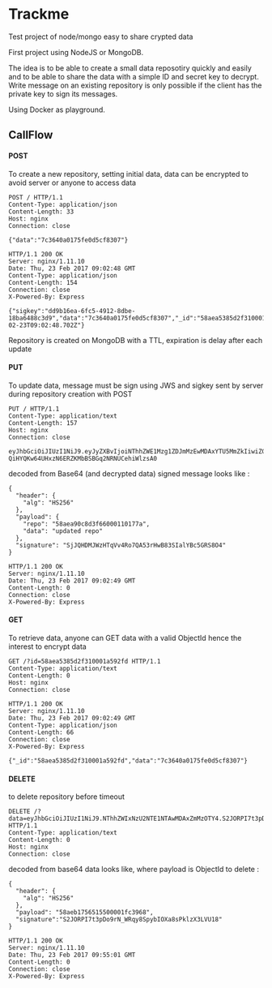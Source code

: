 # Trackme
Test project of node/mongo easy to share crypted data

First project using NodeJS or MongoDB.

The idea is to be able to create a small data reposotiry quickly and easily and to be able to share the data with a simple ID and secret key to decrypt.
Write message on an existing repository is only possible if the client has the private key to sign its messages.

Using Docker as playground.

## CallFlow

#### POST

To create a new repository, setting initial data, data can be encrypted to avoid server or anyone to access data

```
POST / HTTP/1.1
Content-Type: application/json
Content-Length: 33
Host: nginx
Connection: close
  
{"data":"7c3640a0175fe0d5cf8307"}
```

```
HTTP/1.1 200 OK
Server: nginx/1.11.10
Date: Thu, 23 Feb 2017 09:02:48 GMT
Content-Type: application/json
Content-Length: 154
Connection: close
X-Powered-By: Express
  
{"sigkey":"dd9b16ea-6fc5-4912-8dbe-18ba6488c3d9","data":"7c3640a0175fe0d5cf8307","_id":"58aea5385d2f310001a592fd","created_at":"2017-02-23T09:02:48.702Z"}
```

Repository is created on MongoDB with a TTL, expiration is delay after each update

#### PUT 

To update data, message must be sign using JWS and sigkey sent by server during repository creation with POST

```
PUT / HTTP/1.1
Content-Type: application/text
Content-Length: 157
Host: nginx
Connection: close
  
eyJhbGciOiJIUzI1NiJ9.eyJyZXBvIjoiNThhZWE1Mzg1ZDJmMzEwMDAxYTU5MmZkIiwiZGF0YSI6IjYyMjg0YmEyMDgxYWVmOWJkMjg1MWM0ZCJ9.e-QiHYQKw64UHxzN6ERZKMbBSBGq2NRNUCehiWlzsA0
```
decoded from Base64 (and decrypted data) signed message looks like :
```
{
  "header": {
    "alg": "HS256"
  },
  "payload": {
    "repo": "58aea90c8d3f66000110177a",
    "data": "updated repo"
  },
  "signature": "SjJQHDMJWzHTqVv4Ro7QA53rHwB83SIalYBc5GRS8O4"
}
```

```
HTTP/1.1 200 OK
Server: nginx/1.11.10
Date: Thu, 23 Feb 2017 09:02:49 GMT
Content-Length: 0
Connection: close
X-Powered-By: Express
```

#### GET 

To retrieve data, anyone can GET data with a valid ObjectId hence the interest to encrypt data

```
GET /?id=58aea5385d2f310001a592fd HTTP/1.1
Content-Type: application/text
Content-Length: 0
Host: nginx
Connection: close
```
```
HTTP/1.1 200 OK
Server: nginx/1.11.10
Date: Thu, 23 Feb 2017 09:02:49 GMT
Content-Type: application/json
Content-Length: 66
Connection: close
X-Powered-By: Express
  
{"_id":"58aea5385d2f310001a592fd","data":"7c3640a0175fe0d5cf8307"}
```
#### DELETE 

to delete repository before timeout

```
DELETE /?data=eyJhbGciOiJIUzI1NiJ9.NThhZWIxNzU2NTE1NTAwMDAxZmMzOTY4.S2JORPI7t3pDo9rN_WRqy8SpybIOXa8sPklzX3LVU18 HTTP/1.1
Content-Type: application/text
Content-Length: 0
Host: nginx
Connection: close
```
decoded from base64 data looks like, where payload is ObjectId to delete :
```
{ 
  "header": {
    "alg": "HS256"
  },
  "payload": "58aeb1756515500001fc3968",
  "signature":"S2JORPI7t3pDo9rN_WRqy8SpybIOXa8sPklzX3LVU18"
}  
```

```
HTTP/1.1 200 OK
Server: nginx/1.11.10
Date: Thu, 23 Feb 2017 09:55:01 GMT
Content-Length: 0
Connection: close
X-Powered-By: Express
```  

